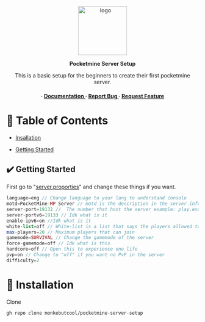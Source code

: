 <div align='center'>

<img src=https://raw.githubusercontent.com/monkebutcool/jumpscare/main/pictures/pocketmine-server-setup.ico alt="logo" width=128 height=128 />
                     <strong><p>Pocketmine Server Setup</p></strong>
<p>This is a basic setup for the beginners to create their first pocketmine server.</p>

<h4> <span> · </span> <a href="https://github.com/monkebutcool/Pocketmine Server Setup/blob/master/README.md"> Documentation </a> <span> · </span> <a href="https://github.com/monkebutcool/Pocketmine Server Setup/issues"> Report Bug </a> <span> · </span> <a href="https://github.com/monkebutcool/Pocketmine Server Setup/issues"> Request Feature </a> </h4>


</div>

# :notebook_with_decorative_cover: Table of Contents

- [Insallation](#📩-installation)
  
- [Getting Started](#✔️-getting-started)



## ✔️ Getting Started
First go to "[server.proporties](https://github.com/monkebutcool/pocketmine-server-setup/server.proporties)" and change these things if you want. 

```php
language=eng // Change language to your lang to understand console 
motd=PocketMine-MP Server // motd is the description in the server info
server-port=19132 //  The number that host the server example: play.example.com:0001 default is 19132
server-portv6=19133 // İdk what is it
enable-ipv6=on //Idk what is it 
white-list=off // White-list is a list that says the players allowed to enter the server. go to "white-list.txt"
max-players=20 // Maximum players that can join
gamemode=SURVIVAL // Change the gamemode of the server
force-gamemode=off // Idk what is this
hardcore=off // Open this to experience one life
pvp=on // Change to "off" if you want no PvP in the server
difficulty=2
```


# 📩 Installation

Clone
```bash
gh repo clone monkebutcool/pocketmine-server-setup
```
